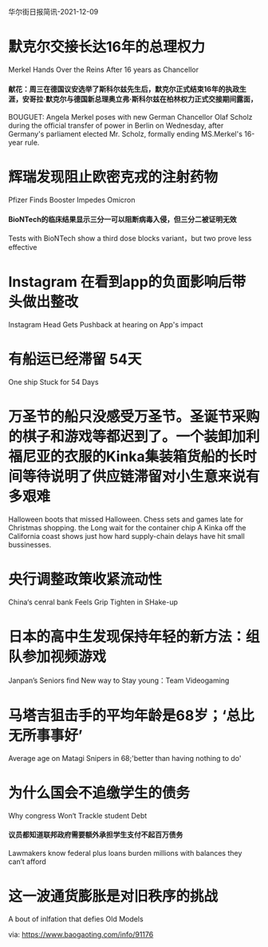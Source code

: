 [#]: subject: "华尔街日报简讯-2021-12-09"
[#]: via: "https://www.baogaoting.com/info/91176"
[#]: author: "https://www.baogaoting.com/info/91176"
[#]: collector: "guevaraya"
[#]: translator: "guevaraya"
[#]: reviewer: " "
[#]: publisher: " "
[#]: url: " "

华尔街日报简讯-2021-12-09

# 默克尔交接长达16年的总理权力
Merkel Hands Over the Reins After 16 years as Chancellor
#### 献花：周三在德国议安选举了斯科尔兹先生后，默克尔正式结束16年的执政生涯，安哥拉·默克尔与德国新总理奥立弗·斯科尔兹在柏林权力正式交接期间露面，
BOUGUET: Angela Merkel poses with new German Chancellor Olaf Scholz during the official transfer of power in Berlin on Wednesday, after Germany's parliament elected Mr. Scholz, formally ending MS.Merkel's 16-year rule.
# 辉瑞发现阻止欧密克戎的注射药物
Pfizer Finds Booster Impedes Omicron
#### BioNTech的临床结果显示三分一可以阻断病毒入侵，但三分二被证明无效
Tests with BioNTech show a third dose blocks variant，but two prove less effective
# Instagram 在看到app的负面影响后带头做出整改
Instagram Head Gets Pushback at hearing on App's impact
# 有船运已经滞留 54天
One ship Stuck for 54 Days
# 万圣节的船只没感受万圣节。圣诞节采购的棋子和游戏等都迟到了。一个装卸加利福尼亚的衣服的Kinka集装箱货船的长时间等待说明了供应链滞留对小生意来说有多艰难
Halloween boots that missed Halloween. Chess sets and games late for Christmas shopping. the Long wait for the container chip A Kinka  off the California coast shows just how hard supply-chain delays have hit small bussinesses.
# 央行调整政策收紧流动性
China‘s cenral bank Feels Grip Tighten in SHake-up
# 日本的高中生发现保持年轻的新方法：组队参加视频游戏
Janpan’s Seniors find New way to Stay young：Team Videogaming
# 马塔吉狙击手的平均年龄是68岁；‘总比无所事事好’
Average age on Matagi Snipers in 68;'better than having nothing to do'
# 为什么国会不追缴学生的债务
Why congress Won‘t Trackle student Debt
#### 议员都知道联邦政府需要额外承担学生支付不起百万债务
Lawmakers know federal plus loans burden millions with balances they can’t afford
# 这一波通货膨胀是对旧秩序的挑战
A bout of inlfation that defies  Old Models

via: https://www.baogaoting.com/info/91176

